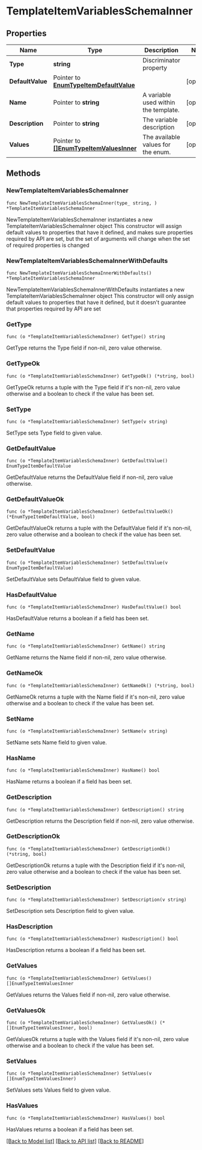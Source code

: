 # TemplateItemVariablesSchemaInner

## Properties

Name | Type | Description | Notes
------------ | ------------- | ------------- | -------------
**Type** | **string** | Discriminator property | 
**DefaultValue** | Pointer to [**EnumTypeItemDefaultValue**](EnumTypeItemDefaultValue.md) |  | [optional] 
**Name** | Pointer to **string** | A variable used within the template. | [optional] 
**Description** | Pointer to **string** | The variable description | [optional] 
**Values** | Pointer to [**[]EnumTypeItemValuesInner**](EnumTypeItemValuesInner.md) | The available values for the enum. | [optional] 

## Methods

### NewTemplateItemVariablesSchemaInner

`func NewTemplateItemVariablesSchemaInner(type_ string, ) *TemplateItemVariablesSchemaInner`

NewTemplateItemVariablesSchemaInner instantiates a new TemplateItemVariablesSchemaInner object
This constructor will assign default values to properties that have it defined,
and makes sure properties required by API are set, but the set of arguments
will change when the set of required properties is changed

### NewTemplateItemVariablesSchemaInnerWithDefaults

`func NewTemplateItemVariablesSchemaInnerWithDefaults() *TemplateItemVariablesSchemaInner`

NewTemplateItemVariablesSchemaInnerWithDefaults instantiates a new TemplateItemVariablesSchemaInner object
This constructor will only assign default values to properties that have it defined,
but it doesn't guarantee that properties required by API are set

### GetType

`func (o *TemplateItemVariablesSchemaInner) GetType() string`

GetType returns the Type field if non-nil, zero value otherwise.

### GetTypeOk

`func (o *TemplateItemVariablesSchemaInner) GetTypeOk() (*string, bool)`

GetTypeOk returns a tuple with the Type field if it's non-nil, zero value otherwise
and a boolean to check if the value has been set.

### SetType

`func (o *TemplateItemVariablesSchemaInner) SetType(v string)`

SetType sets Type field to given value.


### GetDefaultValue

`func (o *TemplateItemVariablesSchemaInner) GetDefaultValue() EnumTypeItemDefaultValue`

GetDefaultValue returns the DefaultValue field if non-nil, zero value otherwise.

### GetDefaultValueOk

`func (o *TemplateItemVariablesSchemaInner) GetDefaultValueOk() (*EnumTypeItemDefaultValue, bool)`

GetDefaultValueOk returns a tuple with the DefaultValue field if it's non-nil, zero value otherwise
and a boolean to check if the value has been set.

### SetDefaultValue

`func (o *TemplateItemVariablesSchemaInner) SetDefaultValue(v EnumTypeItemDefaultValue)`

SetDefaultValue sets DefaultValue field to given value.

### HasDefaultValue

`func (o *TemplateItemVariablesSchemaInner) HasDefaultValue() bool`

HasDefaultValue returns a boolean if a field has been set.

### GetName

`func (o *TemplateItemVariablesSchemaInner) GetName() string`

GetName returns the Name field if non-nil, zero value otherwise.

### GetNameOk

`func (o *TemplateItemVariablesSchemaInner) GetNameOk() (*string, bool)`

GetNameOk returns a tuple with the Name field if it's non-nil, zero value otherwise
and a boolean to check if the value has been set.

### SetName

`func (o *TemplateItemVariablesSchemaInner) SetName(v string)`

SetName sets Name field to given value.

### HasName

`func (o *TemplateItemVariablesSchemaInner) HasName() bool`

HasName returns a boolean if a field has been set.

### GetDescription

`func (o *TemplateItemVariablesSchemaInner) GetDescription() string`

GetDescription returns the Description field if non-nil, zero value otherwise.

### GetDescriptionOk

`func (o *TemplateItemVariablesSchemaInner) GetDescriptionOk() (*string, bool)`

GetDescriptionOk returns a tuple with the Description field if it's non-nil, zero value otherwise
and a boolean to check if the value has been set.

### SetDescription

`func (o *TemplateItemVariablesSchemaInner) SetDescription(v string)`

SetDescription sets Description field to given value.

### HasDescription

`func (o *TemplateItemVariablesSchemaInner) HasDescription() bool`

HasDescription returns a boolean if a field has been set.

### GetValues

`func (o *TemplateItemVariablesSchemaInner) GetValues() []EnumTypeItemValuesInner`

GetValues returns the Values field if non-nil, zero value otherwise.

### GetValuesOk

`func (o *TemplateItemVariablesSchemaInner) GetValuesOk() (*[]EnumTypeItemValuesInner, bool)`

GetValuesOk returns a tuple with the Values field if it's non-nil, zero value otherwise
and a boolean to check if the value has been set.

### SetValues

`func (o *TemplateItemVariablesSchemaInner) SetValues(v []EnumTypeItemValuesInner)`

SetValues sets Values field to given value.

### HasValues

`func (o *TemplateItemVariablesSchemaInner) HasValues() bool`

HasValues returns a boolean if a field has been set.


[[Back to Model list]](../README.md#documentation-for-models) [[Back to API list]](../README.md#documentation-for-api-endpoints) [[Back to README]](../README.md)


